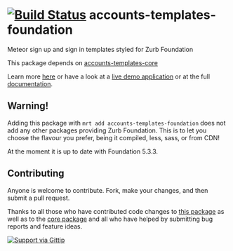 [![Build Status](https://travis-ci.org/splendido/accounts-templates-foundation.svg?branch=master)](https://travis-ci.org/splendido/accounts-templates-foundation)
accounts-templates-foundation
=============================

Meteor sign up and sign in templates styled for Zurb Foundation

This package depends on [accounts-templates-core](https://github.com/splendido/accounts-templates-core.git)

Learn more [here](http://accounts-templates.meteor.com) or have a look at a [live demo application](http://accounts-templates-foundation.meteor.com) or at the full [documentation](https://github.com/splendido/accounts-templates-core).


## Warning!

Adding this package with `mrt add accounts-templates-foundation` does not add any other packages providing Zurb Foundation. This is to let you choose the flavour you prefer, being it compiled, less, sass, or from CDN!

At the moment it is up to date with Foundation 5.3.3.


## Contributing

Anyone is welcome to contribute. Fork, make your changes, and then submit a pull request.

Thanks to all those who have contributed code changes to [this package](https://github.com/splendido/accounts-templates-foundation/graphs/contributors) as well as to the [core package](https://github.com/splendido/accounts-templates-core/graphs/contributors) and all who have helped by submitting bug reports and feature ideas.

[![Support via Gittip](https://rawgithub.com/twolfson/gittip-badge/0.2.0/dist/gittip.png)](https://www.gittip.com/splendido/)
